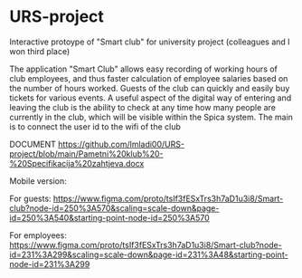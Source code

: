 # URS-project
Interactive protoype of "Smart club" for university project (colleagues and I won third place)

The application "Smart Club" allows easy recording of working hours of club employees, and thus faster calculation of employee salaries based on the number of hours worked. Guests of the club can quickly and easily buy tickets for various events. A useful aspect of the digital way of entering and leaving the club is the ability to check at any time how many people are currently in the club, which will be visible within the Spica system. The main is to connect the user id to the wifi of the club

DOCUMENT
https://github.com/lmladi00/URS-project/blob/main/Pametni%20klub%20-%20Specifikacija%20zahtjeva.docx

Mobile version:

For guests:
https://www.figma.com/proto/tsIf3fESxTrs3h7aD1u3i8/Smart-club?node-id=250%3A570&scaling=scale-down&page-id=250%3A540&starting-point-node-id=250%3A570

For employees:
https://www.figma.com/proto/tsIf3fESxTrs3h7aD1u3i8/Smart-club?node-id=231%3A299&scaling=scale-down&page-id=231%3A48&starting-point-node-id=231%3A299

